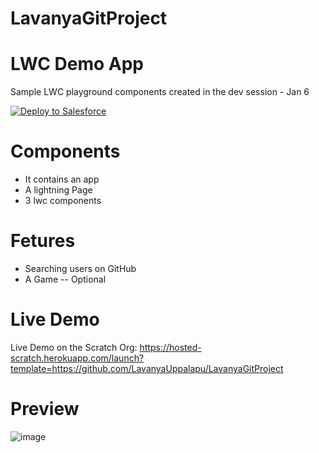 # LavanyaGitProject

# LWC Demo App
 Sample LWC playground components created in the dev session - Jan 6
 
<a href="https://githubsfdeploy.herokuapp.com">
  <img alt="Deploy to Salesforce"
       src="https://raw.githubusercontent.com/afawcett/githubsfdeploy/master/deploy.png">
</a>

# Components 
 - It contains an app 
 - A lightning Page
 - 3 lwc components 

# Fetures 
 - Searching users on GitHub
 - A Game -- Optional

 
# Live Demo
Live Demo on the Scratch Org: https://hosted-scratch.herokuapp.com/launch?template=https://github.com/LavanyaUppalapu/LavanyaGitProject

# Preview
![image](https://user-images.githubusercontent.com/121805458/210945113-0380771d-18ad-4042-a1b8-fb13b6880fc6.png)




